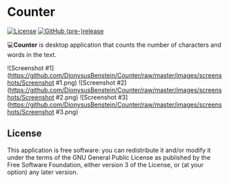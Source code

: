 # Counter
[![License](https://img.shields.io/github/license/DionysusBenstein/Counter.svg)](https://github.com/DionysusBenstein/Counter/blob/master/LICENSE)
[![GitHub (pre-)release](https://img.shields.io/github/release/DionysusBenstein/Counter.svg)](https://github.com/DionysusBenstein/Counter/releases)



💻<b>Counter</b> is desktop application that counts the number of characters and words in the text.

![Screenshot #1](https://github.com/DionysusBenstein/Counter/raw/master/images/screenshots/Screenshot #1.png) 
![Screenshot #2](https://github.com/DionysusBenstein/Counter/raw/master/images/screenshots/Screenshot #2.png) 
![Screenshot #3](https://github.com/DionysusBenstein/Counter/raw/master/images/screenshots/Screenshot #3.png) 
 
 ## License

This application is free software: you can redistribute it and/or modify it under the terms of the GNU General Public License as published by the Free Software Foundation, either version 3 of the License, or (at your option) any later version.
